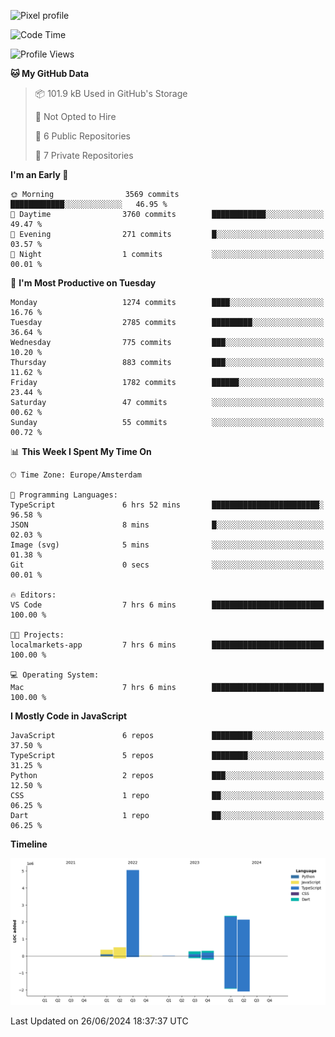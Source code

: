 ![Pixel profile](https://pixel-profile.vercel.app/api/github-stats?username=Atchferox&screen_effect=true&theme=rainbow
)


<!--START_SECTION:waka-->
![Code Time](http://img.shields.io/badge/Code%20Time-396%20hrs%2028%20mins-blue)

![Profile Views](http://img.shields.io/badge/Profile%20Views-4-blue)

**🐱 My GitHub Data** 

> 📦 101.9 kB Used in GitHub's Storage 
 > 
> 🚫 Not Opted to Hire
 > 
> 📜 6 Public Repositories 
 > 
> 🔑 7 Private Repositories 
 > 
**I'm an Early 🐤** 

```text
🌞 Morning                3569 commits        ████████████░░░░░░░░░░░░░   46.95 % 
🌆 Daytime                3760 commits        ████████████░░░░░░░░░░░░░   49.47 % 
🌃 Evening                271 commits         █░░░░░░░░░░░░░░░░░░░░░░░░   03.57 % 
🌙 Night                  1 commits           ░░░░░░░░░░░░░░░░░░░░░░░░░   00.01 % 
```
📅 **I'm Most Productive on Tuesday** 

```text
Monday                   1274 commits        ████░░░░░░░░░░░░░░░░░░░░░   16.76 % 
Tuesday                  2785 commits        █████████░░░░░░░░░░░░░░░░   36.64 % 
Wednesday                775 commits         ███░░░░░░░░░░░░░░░░░░░░░░   10.20 % 
Thursday                 883 commits         ███░░░░░░░░░░░░░░░░░░░░░░   11.62 % 
Friday                   1782 commits        ██████░░░░░░░░░░░░░░░░░░░   23.44 % 
Saturday                 47 commits          ░░░░░░░░░░░░░░░░░░░░░░░░░   00.62 % 
Sunday                   55 commits          ░░░░░░░░░░░░░░░░░░░░░░░░░   00.72 % 
```


📊 **This Week I Spent My Time On** 

```text
🕑︎ Time Zone: Europe/Amsterdam

💬 Programming Languages: 
TypeScript               6 hrs 52 mins       ████████████████████████░   96.58 % 
JSON                     8 mins              █░░░░░░░░░░░░░░░░░░░░░░░░   02.03 % 
Image (svg)              5 mins              ░░░░░░░░░░░░░░░░░░░░░░░░░   01.38 % 
Git                      0 secs              ░░░░░░░░░░░░░░░░░░░░░░░░░   00.01 % 

🔥 Editors: 
VS Code                  7 hrs 6 mins        █████████████████████████   100.00 % 

🐱‍💻 Projects: 
localmarkets-app         7 hrs 6 mins        █████████████████████████   100.00 % 

💻 Operating System: 
Mac                      7 hrs 6 mins        █████████████████████████   100.00 % 
```

**I Mostly Code in JavaScript** 

```text
JavaScript               6 repos             █████████░░░░░░░░░░░░░░░░   37.50 % 
TypeScript               5 repos             ████████░░░░░░░░░░░░░░░░░   31.25 % 
Python                   2 repos             ███░░░░░░░░░░░░░░░░░░░░░░   12.50 % 
CSS                      1 repo              ██░░░░░░░░░░░░░░░░░░░░░░░   06.25 % 
Dart                     1 repo              ██░░░░░░░░░░░░░░░░░░░░░░░   06.25 % 
```



**Timeline**

![Lines of Code chart](https://raw.githubusercontent.com/Atchferox/Atchferox/main/assets/bar_graph.png)


 Last Updated on 26/06/2024 18:37:37 UTC
<!--END_SECTION:waka-->
